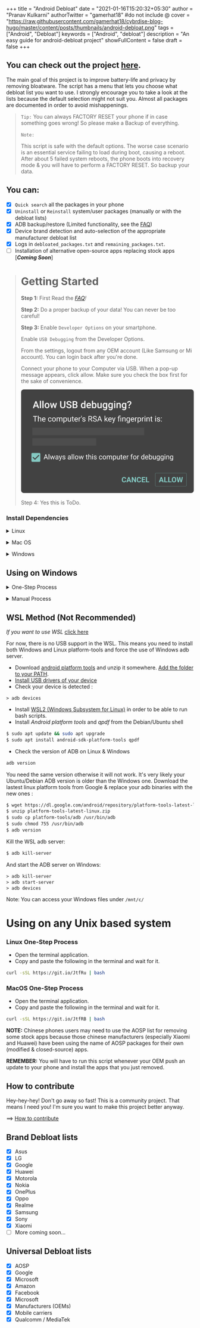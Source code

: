 +++
title = "Android Debloat"
date = "2021-01-16T15:20:32+05:30"
author = "Pranav Kulkarni"
authorTwitter = "gamerhat18" #do not include @
cover = "https://raw.githubusercontent.com/gamerhat18/cybrdise-blog-hugo/master/content/posts/thumbnails/android-debloat.png"
tags = ["Android", "Debloat"]
keywords = ["Android", "debloat"]
description = "An easy guide for android-debloat project"
showFullContent = false
draft = false
+++


## You can check out the project [here](https://github.com/gamerhat18/android-debloat).

The main goal of this project is to improve battery-life and privacy by removing bloatware. The script has a menu that lets you choose what debloat list you want to use. I strongly encourage you to take a look at the lists because the default selection might not suit you. Almost all packages are documented in order to avoid mishappenings.

>`Tip:`
>You can always FACTORY RESET your phone if in case something goes wrong! So please make a Backup of everything.
>
>`Note:`
>
>This script is safe with the default options. The worse case scenario is an essential service failing to load during boot, causing a reboot. After about 5 failed system reboots, the phone boots into recovery mode & you will have to perform a FACTORY RESET. So backup your data. 


## You can:
* [X] `Quick search` all the packages in your phone
* [X] `Uninstall` or `Reinstall` system/user packages (manually or with the debloat lists)
* [X] ADB backup/restore (Limited functionality, see the [FAQ](https://github.com/gamerhat18/android-debloat/wiki/FAQ#there-is-no-debloat-list-for-my-phones-brand-can-you-add-it-))
* [X] Device brand detection and auto-selection of the appropriate manufacturer debloat list
* [X] Logs in `debloated_packages.txt` and `remaining_packages.txt`.
* [ ] Installation of alternative open-source apps replacing stock apps [***Coming Soon***]

> # Getting Started
>
> **Step 1:**
> First Read the *[FAQ](https://github.com/gamerhat18/android-debloat/wiki/FAQ)!*
>
> **Step 2:** 
> Do a proper backup of your data! You can never be too careful!
>
> **Step 3:**
> Enable `Developer Options` on your smartphone.
>
> Enable `USB Debugging` from the Developer Options.
>
> From the settings, logout from any OEM account (Like Samsung or Mi account). You can login back after you're done.
>
> Connect your phone to your Computer via USB. When  a pop-up message appears, click allow. Make sure you check the box first for the sake of convenience.
>
> ![*USB Debugging Prompt image*](https://raw.githubusercontent.com/gamerhat18/cybrdise-blog-hugo/master/content/posts/images/adbprompt.png)
>
> Step 4: Yes this is ToDo. 


### Install Dependencies
<p>
<details>
<summary>Linux</summary>

- Install ***Android platform tools*** and ***qpdf*** on your PC :

Debian Base :
```bash
$ sudo apt install android-sdk-platform-tools qpdf
```
Arch-Linux Base :
```bash
$ sudo pacman -S android-tools qpdf
```
Fedora :
```bash
$ sudo yum install android-tools qpdf
```
</details>
</p>

<p>
<details>
<summary>Mac OS</summary>

- Install [Homebrew](https://brew.sh/)
- Install *Android platform tools* and *qpdf*

You will also need to upgrade bash because Apple ships an old bash version (3.2.57) due to licencing issues.

```bash
$ brew install android-platform-tools qpdf bash
```

You have to make the new bash version your default : 

```bash
$ sudo echo "/usr/local/bin/bash" >> /etc/shells
$ chsh -s /usr/local/bin/bash
```
Check if it works : 

```bash
$ echo $BASH_VERSION
```
</details>
</p>

<p>
<details>
<summary>Windows</summary>

You will need Chocolatey to install Git and ADB Platform Tools from Google.

```powershell 
choco install adb git -y
```

</details>
</p>

## Using on Windows
<p>
<details>
<summary>One-Step Process</summary>


Right click on the Start Menu and click on Windows Powershell (Admin). Click YES if something pops up. Then wait for a few seconds for it to load and paste the following. 
```powershell 
iex ((New-Object System.Net.WebClient).DownloadString('https://git.io/JtvK5'))
```

That's it! It will run the script program and you will have the control over enabling/disabling packages, restoring and creating backups, and more!
</details>
</p>

<p>
<details>
<summary>Manual Process</summary>

- Install the dependencies [mentioned above](https://github.com/gamerhat18/android-debloat/#install-dependencies)
- Clone this Repository.
- Browse through the debloat lists to be sure the default selection suits you.
- Run `debloat_script.sh` from the Git Terminal 
</details>
</p>

## WSL Method (Not Recommended)
*If you want to use WSL* [click here]()

For now, there is no USB support in the WSL. This means you need to install both Windows and Linux platform-tools and force the use of Windows adb server.
- Download [android platform tools](https://dl.google.com/android/repository/platform-tools-latest-windows.zip) and unzip it somewhere. [Add the folder to your PATH](https://www.architectryan.com/2018/03/17/add-to-the-path-on-windows-10/).
- [Install USB drivers of your device](https://developer.android.com/studio/run/oem-usb#Drivers)
- Check your device is detected :
```batch
> adb devices
```

- Install [WSL2 (Windows Subsystem for Linux)](https://itsfoss.com/install-bash-on-windows/) in order to be able to run bash scripts.
- Install *Android platform tools* and *qpdf* from the Debian/Ubuntu shell
```bash
$ sudo apt update && sudo apt upgrade
$ sudo apt install android-sdk-platform-tools qpdf
```
- Check the version of ADB on Linux & Windows
```bash
adb version
```
You need the same version otherwise it will not work. It's very likely your Ubuntu/Debian ADB version is older than the Windows one. 
Download the lastest linux platform tools from Google & replace your adb binaries with the new ones :
```bash
$ wget https://dl.google.com/android/repository/platform-tools-latest-linux.zip
$ unzip platform-tools-latest-linux.zip
$ sudo cp platform-tools/adb /usr/bin/adb
$ sudo chmod 755 /usr/bin/adb
$ adb version
```
Kill the WSL adb server:
```bash
$ adb kill-server
```
And start the ADB server on Windows: 
```batch
> adb kill-server
> adb start-server
> adb devices
```
Note: You can access your Windows files under `/mnt/c/`

</details>
</p>


# Using on any Unix based system

### Linux One-Step Process

- Open the terminal application.
- Copy and paste the following in the terminal and wait for it.
```bash 
curl -sSL https://git.io/JtfRu | bash
```


### MacOS One-Step Process

- Open the terminal application.
- Copy and paste the following in the terminal and wait for it.
```bash 
curl -sSL https://git.io/JtfRB | bash
```

**NOTE:** Chinese phones users may need to use the AOSP list for removing some stock apps because those chinese manufacturers (especially Xiaomi and Huawei) have been using the name of AOSP packages for their own (modified & closed-source) apps.

**REMEMBER:** You will have to run this script whenever your OEM push an update to your phone and install the apps that you just removed.

## How to contribute

Hey-hey-hey! Don't go away so fast! This is a community project. That means I need you! I'm sure you want to make this project better anyway.

==> [How to contribute](https://github.com/gamerhat18/android-debloat/tree/master/Contribute)


## Brand Debloat lists 
* [X] Asus
* [X] LG
* [X] Google
* [X] Huawei
* [X] Motorola
* [X] Nokia
* [X] OnePlus
* [X] Oppo
* [X] Realme
* [X] Samsung
* [X] Sony
* [X] Xiaomi
* [ ] More coming soon...
## Universal Debloat lists 
* [X] AOSP
* [X] Google
* [X] Microsoft
* [X] Amazon
* [X] Facebook
* [X] Microsoft
* [X] Manufacturers (OEMs)
* [X] Mobile carriers
* [X] Qualcomm / MediaTek
